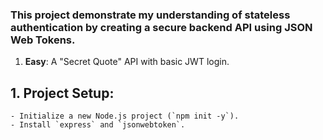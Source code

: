 ### This project demonstrate my understanding of stateless authentication by creating a secure backend API using JSON Web Tokens.

1. **Easy**: A "Secret Quote" API with basic JWT login.

## 1. **Project Setup:**
    - Initialize a new Node.js project (`npm init -y`).
    - Install `express` and `jsonwebtoken`.